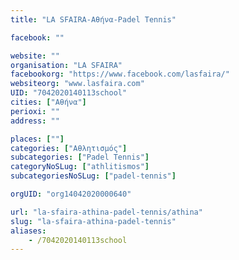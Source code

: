 ```yaml
---
title: "LA SFAIRA-Αθήνα-Padel Tennis"

facebook: ""

website: ""
organisation: "LA SFAIRA"
facebookorg: "https://www.facebook.com/lasfaira/"
websiteorg: "www.lasfaira.com"
UID: "7042020140113school"
cities: ["Αθήνα"]
perioxi: ""
address: ""

places: [""]
categories: ["Αθλητισμός"]
subcategories: ["Padel Tennis"]
categoryNoSLug: ["athlitismos"]
subcategoriesNoSLug: ["padel-tennis"]

orgUID: "org14042020000640"

url: "la-sfaira-athina-padel-tennis/athina"
slug: "la-sfaira-athina-padel-tennis"
aliases:
    - /7042020140113school
---
```






